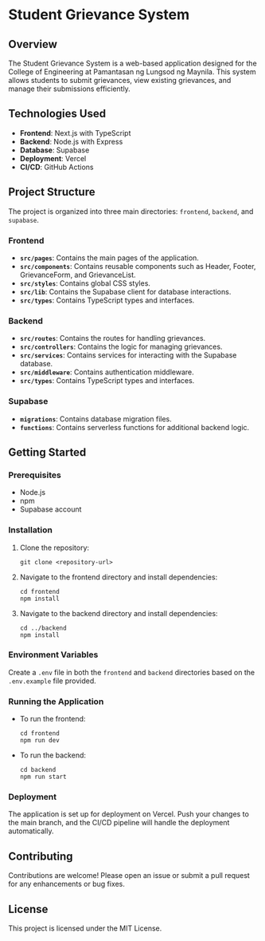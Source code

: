 # Student Grievance System

## Overview
The Student Grievance System is a web-based application designed for the College of Engineering at Pamantasan ng Lungsod ng Maynila. This system allows students to submit grievances, view existing grievances, and manage their submissions efficiently.

## Technologies Used
- **Frontend**: Next.js with TypeScript
- **Backend**: Node.js with Express
- **Database**: Supabase
- **Deployment**: Vercel
- **CI/CD**: GitHub Actions

## Project Structure
The project is organized into three main directories: `frontend`, `backend`, and `supabase`.

### Frontend
- **`src/pages`**: Contains the main pages of the application.
- **`src/components`**: Contains reusable components such as Header, Footer, GrievanceForm, and GrievanceList.
- **`src/styles`**: Contains global CSS styles.
- **`src/lib`**: Contains the Supabase client for database interactions.
- **`src/types`**: Contains TypeScript types and interfaces.

### Backend
- **`src/routes`**: Contains the routes for handling grievances.
- **`src/controllers`**: Contains the logic for managing grievances.
- **`src/services`**: Contains services for interacting with the Supabase database.
- **`src/middleware`**: Contains authentication middleware.
- **`src/types`**: Contains TypeScript types and interfaces.

### Supabase
- **`migrations`**: Contains database migration files.
- **`functions`**: Contains serverless functions for additional backend logic.

## Getting Started

### Prerequisites
- Node.js
- npm
- Supabase account

### Installation
1. Clone the repository:
   ```
   git clone <repository-url>
   ```
2. Navigate to the frontend directory and install dependencies:
   ```
   cd frontend
   npm install
   ```
3. Navigate to the backend directory and install dependencies:
   ```
   cd ../backend
   npm install
   ```

### Environment Variables
Create a `.env` file in both the `frontend` and `backend` directories based on the `.env.example` file provided.

### Running the Application
- To run the frontend:
  ```
  cd frontend
  npm run dev
  ```
- To run the backend:
  ```
  cd backend
  npm run start
  ```

### Deployment
The application is set up for deployment on Vercel. Push your changes to the main branch, and the CI/CD pipeline will handle the deployment automatically.

## Contributing
Contributions are welcome! Please open an issue or submit a pull request for any enhancements or bug fixes.

## License
This project is licensed under the MIT License.